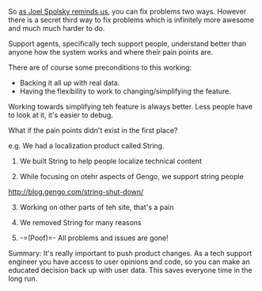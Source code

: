 So [as Joel Spolsky reminds us](http://www.joelonsoftware.com/articles/customerservice.html), you can fix problems two ways. However there is a secret third way to fix problems which is infinitely more awesome and much much harder to do.

Support agents, specifically tech support people, understand better than anyone how the system works and where their pain points are.

There are of course some preconditions to this working:
- Backing it all up with real data.
- Having the flexibility to work to changing/simplifying the feature.

Working towards simplifying teh feature is always better. Less people have to look at it, it's easier to debug.


What if the pain points didn't exist in the first place?

e.g. We had a localization product called String.

1. We built String to help people localize technical content

2. While focusing on otehr aspects of Gengo, we support string people

http://blog.gengo.com/string-shut-down/

3. Working on other parts of teh site, that's a pain

4. We removed String for many reasons

5. -=(Poof)=- All problems and issues are gone!





Summary: It's really important to push product changes. As a tech support engineer you have access to user opinions and code, so you can make an educated decision back up with user data. This saves everyone time in the long run.
